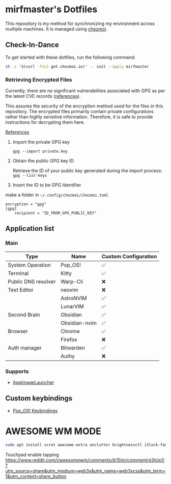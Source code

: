 # mirfmaster's Dotfiles

This repository is my method for synchronizing my environment across multiple machines. It is managed using [chezmoi](https://www.chezmoi.io/).

## Check-In-Dance

To get started with these dotfiles, run the following command:

```bash
sh -c "$(curl -fsLS get.chezmoi.io)" -- init --apply mirfmaster
```

### Retrieving Encrypted Files

Currently, there are no significant vulnerabilities associated with GPG as per the latest CVE records ([references](https://www.cvedetails.com/vulnerability-list/vendor_id-4711/Gnupg.html)).

This assures the security of the encryption method used for the files in this repository.
The encrypted files primarily contain private configurations rather than highly sensitive information.
Therefore, it is safe to provide instructions for decrypting them here.

[References](https://www.chezmoi.io/user-guide/encryption/gpg/)

1. Import the private GPG key

   `gpg --import private.key`

2. Obtain the public GPG key ID

   Retrieve the ID of your public key generated during the import process:
   `gpg --list-keys`

3. Insert the ID to be GPG Identifier

make a folder in `~/.config/chezmoi/chezmoi.toml`

```
encryption = "gpg"
[gpg]
    recipient = "ID_FROM_GPG_PUBLIC_KEY"
```

## Application list

### Main

| Type                | Name          | Custom Configuration |
| ------------------- | ------------- | -------------------- |
| System Operation    | Pop_OS!       | ✅                   |
| Terminal            | Kitty         | ✅                   |
| Public DNS resolver | Warp-Cli      | ❌                   |
| Text Editor         | neovim        | ❌                   |
|                     | AstroNVIM     | ✅                   |
|                     | LunarVIM      | ✅                   |
| Second Brain        | Obsidian      | ✅                   |
|                     | Obsidian-nvim | ✅                   |
| Browser             | Chrome        | ✅                   |
|                     | Firefox       | ❌                   |
| Auth manager        | Bitwarden     | ✅                   |
|                     | Authy         | ❌                   |

### Supports

- [AppImageLauncher](https://github.com/TheAssassin/AppImageLauncher)

## Custom keybindings

- [Pop_OS! Keybindings](./dot_labs/docs/keybinding_popos.md)


# AWESOME WM MODE
```bash
sudo apt install scrot awesome-extra unclutter brightnessctl i3lock-fancy rofi bluez bluez-tools blueman
```

Touchpad enable tapping
https://www.reddit.com/r/awesomewm/comments/ik15im/comment/g3hjis1/?utm_source=share&utm_medium=web3x&utm_name=web3xcss&utm_term=1&utm_content=share_button
